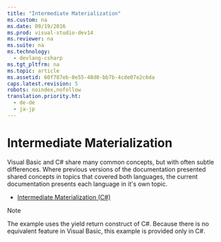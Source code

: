 ```yaml
---
title: "Intermediate Materialization"
ms.custom: na
ms.date: 09/19/2016
ms.prod: visual-studio-dev14
ms.reviewer: na
ms.suite: na
ms.technology: 
  - devlang-csharp
ms.tgt_pltfrm: na
ms.topic: article
ms.assetid: 60f787eb-0e55-48d0-bb7b-4cde07e2c6da
caps.latest.revision: 5
robots: noindex,nofollow
translation.priority.ht: 
  - de-de
  - ja-jp
---
```

# Intermediate Materialization
Visual Basic and C# share many common concepts, but with often subtle differences. Where previous versions of the documentation presented shared concepts in topics that covered both languages, the current documentation presents each language in it's own topic.  
  
-   [Intermediate Materialization (C#)](../vs140/Intermediate-Materialization--C#-.md)  
  
> [!NOTE]
>  The example uses the yield return construct of C#. Because there is no equivalent feature in Visual Basic, this example is provided only in C#.